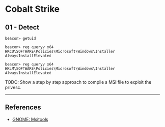 # Cobalt Strike

## 01 - Detect

```
beacon> getuid

beacon> reg queryv x64 HKCU\SOFTWARE\Policies\Microsoft\Windows\Installer AlwaysInstallElevated

beacon> reg queryv x64 HKLM\SOFTWARE\Policies\Microsoft\Windows\Installer AlwaysInstallElevated
```

TODO: Show a step by step approach to compile a MSI file to exploit the privesc.

---
## References

- [GNOME: Msitools](https://wiki.gnome.org/msitools)
